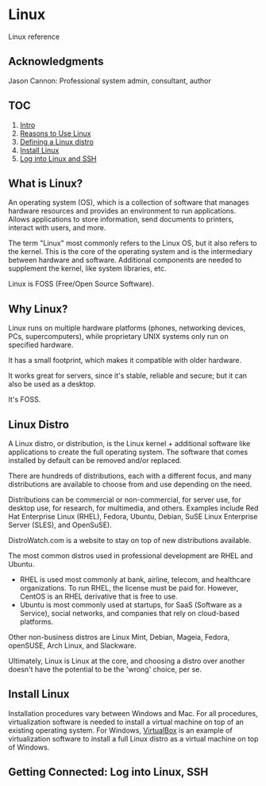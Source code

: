 # Linux

Linux reference

## Acknowledgments

Jason Cannon: Professional system admin, consultant, author

## TOC
1. [Intro](#what-is-linux)
1. [Reasons to Use Linux](#why-linux)
1. [Defining a Linux distro](#linux-distro)
1. [Install Linux](#install-linux)
1. [Log into Linux and SSH](#getting-connected-log-into-linux-ssh)

## What is Linux?
An operating system (OS), which is a collection of software that manages hardware resources and provides an environment to run applications. Allows applications to store information, send documents to printers, interact with users, and more. 

The term "Linux" most commonly refers to the Linux OS, but it also refers to the kernel. This is the core of the operating system and is the intermediary between hardware and software. Additional components are needed to supplement the kernel, like system libraries, etc. 

Linux is FOSS (Free/Open Source Software). 

## Why Linux?

Linux runs on multiple hardware platforms (phones, networking devices, PCs, supercomputers), while proprietary UNIX systems only run on specified hardware. 

It has a small footprint, which makes it compatible with older hardware. 

It works great for servers, since it's stable, reliable and secure; but it can also be used as a desktop. 

It's FOSS. 

## Linux Distro
A Linux distro, or distribution, is the Linux kernel + additional software like applications to create the full operating system. The software that comes installed by default can be removed and/or replaced. 

There are hundreds of distributions, each with a different focus, and many distributions are available to choose from and use depending on the need. 

Distributions can be commercial or non-commercial, for server use, for desktop use, for research, for multimedia, and others. Examples include Red Hat Enterprise Linux (RHEL), Fedora, Ubuntu, Debian, SuSE Linux Enterprise Server (SLES), and OpenSuSE). 

DistroWatch.com is a website to stay on top of new distributions available. 

The most common distros used in professional development are RHEL and Ubuntu. 
- RHEL is used most commonly at bank, airline, telecom, and healthcare organizations. To run RHEL, the license must be paid for. However, CentOS is an RHEL derivative that is free to use. 
- Ubuntu is most commonly used at startups, for SaaS (Software as a Service), social networks, and companies that rely on cloud-based platforms. 

Other non-business distros are Linux Mint, Debian, Mageia, Fedora, openSUSE, Arch Linux, and Slackware. 

Ultimately, Linux is Linux at the core, and choosing a distro over another doesn't have the potential to be the 'wrong' choice, per se. 

## Install Linux

Installation procedures vary between Windows and Mac. For all procedures, virtualization software is needed to install a virtual machine on top of an existing operating system. For Windows, [VirtualBox](https://www.virtualbox.org/) is an example of virtualization software to install a full Linux distro as a virtual machine on top of Windows. 

## Getting Connected: Log into Linux, SSH

